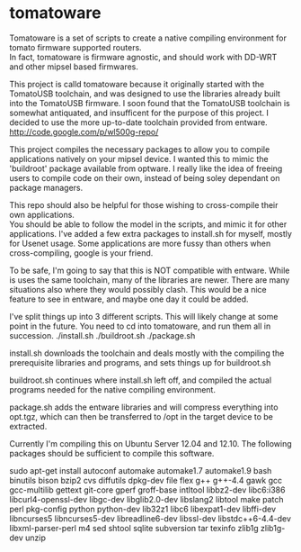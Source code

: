 tomatoware
==========

Tomatoware is a set of scripts to create a native compiling environment for tomato firmware supported routers.  
In fact, tomatoware is firmware agnostic, and should work with DD-WRT and other mipsel based firmwares.

This project is calld tomatoware because it originally started with the TomatoUSB toolchain, and was designed to use the libraries already built into the TomatoUSB firmware.
I soon found that the TomatoUSB toolchain is somewhat antiquated, and insufficent for the purpose of this project.
I decided to use the more up-to-date toolchain provided from entware. http://code.google.com/p/wl500g-repo/

This project compiles the necessary packages to allow you to compile applications natively on your mipsel device.
I wanted this to mimic the 'buildroot' package available from optware.
I really like the idea of freeing users to compile code on their own, instead of being soley dependant on package managers.

This repo should also be helpful for those wishing to cross-compile their own applications.  
You should be able to follow the model in the scripts, and mimic it for other applications.
I've added a few extra packages to install.sh for myself, mostly for Usenet usage.
Some applications are more fussy than others when cross-compiling, google is your friend.

To be safe, I'm going to say that this is NOT compatible with entware. 
While is uses the same toolchain, many of the libraries are newer.
There are many situations also where they would possibly clash.
This would be a nice feature to see in entware, and maybe one day it could be added. 

I've split things up into 3 different scripts.  This will likely change at some point in the future.
You need to cd into tomatoware, and run them all in succession.
./install.sh
./buildroot.sh
./package.sh

install.sh downloads the toolchain and deals mostly with the compiling the prerequisite libraries and programs, and sets things up for buildroot.sh  

buildroot.sh continues where install.sh left off, and compiled the actual programs needed for the native compiling environment.

package.sh adds the entware libraries and will compress everything into opt.tgz, which can then be transferred to /opt in the target device to be extracted.

Currently I'm compiling this on Ubuntu Server 12.04 and 12.10.
The following packages should be sufficient to compile this software.

sudo apt-get install autoconf automake automake1.7 automake1.9 bash binutils bison bzip2 cvs diffutils dpkg-dev file flex g++ g++-4.4 gawk gcc gcc-multilib gettext git-core gperf groff-base intltool libbz2-dev libc6:i386 libcurl4-openssl-dev libgc-dev libglib2.0-dev libslang2 libtool make patch perl pkg-config python python-dev lib32z1 libc6 libexpat1-dev libffi-dev libncurses5 libncurses5-dev libreadline6-dev libssl-dev libstdc++6-4.4-dev libxml-parser-perl m4 sed shtool sqlite subversion tar texinfo zlib1g zlib1g-dev unzip
